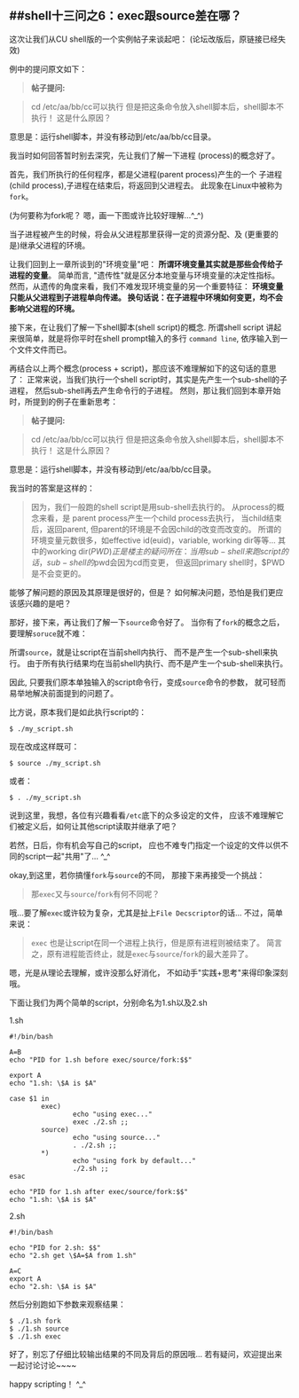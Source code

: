 ##shell十三问之6：exec跟source差在哪？
-------------------------------------

这次让我们从CU  shell版的一个实例帖子来谈起吧：
(论坛改版后，原链接已经失效)

例中的提问原文如下：

> **帖子提问:**

> cd /etc/aa/bb/cc可以执行
> 但是把这条命令放入shell脚本后，shell脚本不执行！
> 这是什么原因？

意思是：运行shell脚本，并没有移动到/etc/aa/bb/cc目录。

我当时如何回答暂时别去深究，先让我们了解一下进程
(process)的概念好了。

首先，我们所执行的任何程序，都是父进程(parent process)产生的一个
子进程(child process),子进程在结束后，将返回到父进程去。
此现象在Linux中被称为`fork`。

(为何要称为fork呢？ 嗯，画一下图或许比较好理解...^_^)

当子进程被产生的时候，将会从父进程那里获得一定的资源分配、及
(更重要的是)继承父进程的环境。

让我们回到上一章所谈到的"环境变量"吧：
**所谓环境变量其实就是那些会传给子进程的变量**。
简单而言, "遗传性"就是区分本地变量与环境变量的决定性指标。
然而，从遗传的角度来看，我们不难发现环境变量的另一个重要特征：
**环境变量只能从父进程到子进程单向传递。
换句话说：在子进程中环境如何变更，均不会影响父进程的环境。**

接下来，在让我们了解一下shell脚本(shell script)的概念.
所谓shell script 讲起来很简单，就是将你平时在shell prompt输入的多行
`command line`, 依序输入到一个文件文件而已。


再结合以上两个概念(process + script)，那应该不难理解如下的这句话的意思了：
正常来说，当我们执行一个shell script时，其实是先产生一个sub-shell的子进程，
然后sub-shell再去产生命令行的子进程。
然则，那让我们回到本章开始时，所提到的例子在重新思考：

> **帖子提问:**

> cd /etc/aa/bb/cc可以执行
> 但是把这条命令放入shell脚本后，shell脚本不执行！
> 这是什么原因？

意思是：运行shell脚本，并没有移动到/etc/aa/bb/cc目录。

我当时的答案是这样的：

> 因为，我们一般跑的shell script是用sub-shell去执行的。
> 从process的概念来看，是 parent process产生一个child process去执行，
> 当child结束后，返回parent, 但parent的环境是不会因child的改变而改变的。
> 所谓的环境变量元数很多，如effective id(euid)，variable, working dir等等...
> 其中的working dir($PWD) 正是楼主的疑问所在：
> 当用sub-shell来跑script的话，sub-shell的$pwd会因为cd而变更，
> 但返回primary shell时，$PWD是不会变更的。


能够了解问题的原因及其原理是很好的，但是？
如何解决问题，恐怕是我们更应该感兴趣的是吧？

那好，接下来，再让我们了解一下`source`命令好了。
当你有了`fork`的概念之后，要理解`soruce`就不难：

所谓`source`，就是让script在当前shell内执行、
而不是产生一个sub-shell来执行。
由于所有执行结果均在当前shell内执行、而不是产生一个sub-shell来执行。

因此, 只要我们原本单独输入的script命令行，变成`source`命令的参数，
就可轻而易举地解决前面提到的问题了。

比方说，原本我们是如此执行script的：
```shell
$ ./my_script.sh
```
现在改成这样既可：
```shell
$ source ./my_script.sh
```
或者：
```shell
$ . ./my_script.sh
```

说到这里，我想，各位有兴趣看看`/etc`底下的众多设定的文件，
应该不难理解它们被定义后，如何让其他script读取并继承了吧？

若然，日后，你有机会写自己的script，
应也不难专门指定一个设定的文件以供不同的script一起"共用"了... ^_^

okay,到这里，若你搞懂`fork`与`source`的不同，
那接下来再接受一个挑战：
> 那`exec`又与`source`/`fork`有何不同呢？

哦...要了解`exec`或许较为复杂，尤其是扯上`File Decscriptor`的话...
不过，简单来说：
> `exec` 也是让script在同一个进程上执行，但是原有进程则被结束了。
> 简言之，原有进程能否终止，就是`exec`与`source`/`fork`的最大差异了。

嗯，光是从理论去理解，或许没那么好消化，
不如动手"实践+思考"来得印象深刻哦。

下面让我们为两个简单的script，分别命名为1.sh以及2.sh

1.sh

```shell
#!/bin/bash 

A=B 
echo "PID for 1.sh before exec/source/fork:$$"

export A
echo "1.sh: \$A is $A"

case $1 in
        exec)
                echo "using exec..."
                exec ./2.sh ;;
        source)
                echo "using source..."
                . ./2.sh ;;
        *)
                echo "using fork by default..."
                ./2.sh ;;
esac

echo "PID for 1.sh after exec/source/fork:$$"
echo "1.sh: \$A is $A"
```
2.sh

```shell
#!/bin/bash

echo "PID for 2.sh: $$"
echo "2.sh get \$A=$A from 1.sh"

A=C
export A
echo "2.sh: \$A is $A"
```

然后分别跑如下参数来观察结果：
```shell
$ ./1.sh fork
$ ./1.sh source
$ ./1.sh exec
```
好了，别忘了仔细比较输出结果的不同及背后的原因哦...
若有疑问，欢迎提出来一起讨论讨论~~~~

happy scripting！ ^_^





